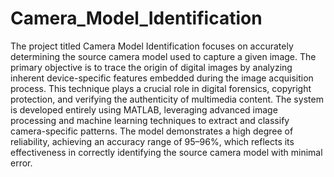 # Camera_Model_Identification
The project titled Camera Model Identification focuses on accurately determining the source camera model used to capture a given image. The primary objective is to trace the origin of digital images by analyzing inherent device-specific features embedded during the image acquisition process. This technique plays a crucial role in digital forensics, copyright protection, and verifying the authenticity of multimedia content. The system is developed entirely using MATLAB, leveraging advanced image processing and machine learning techniques to extract and classify camera-specific patterns. The model demonstrates a high degree of reliability, achieving an accuracy range of 95–96%, which reflects its effectiveness in correctly identifying the source camera model with minimal error.

